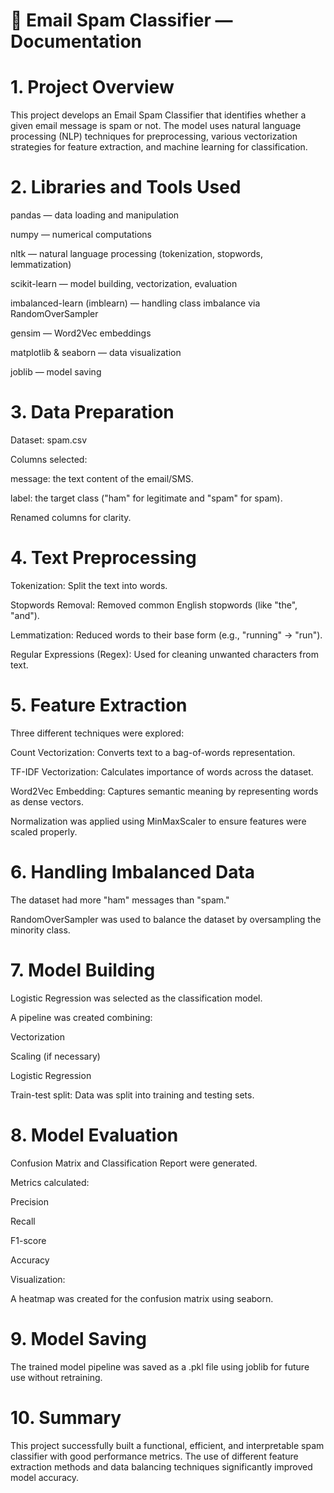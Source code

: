 # 📄 Email Spam Classifier — Documentation

# 1. Project Overview
This project develops an Email Spam Classifier that identifies whether a given email message is spam or not. The model uses natural language processing (NLP) techniques for preprocessing, various vectorization strategies for feature extraction, and machine learning for classification.

# 2. Libraries and Tools Used

pandas — data loading and manipulation

numpy — numerical computations

nltk — natural language processing (tokenization, stopwords, lemmatization)

scikit-learn — model building, vectorization, evaluation

imbalanced-learn (imblearn) — handling class imbalance via RandomOverSampler

gensim — Word2Vec embeddings

matplotlib & seaborn — data visualization

joblib — model saving

# 3. Data Preparation
 
Dataset: spam.csv

Columns selected:

message: the text content of the email/SMS.

label: the target class ("ham" for legitimate and "spam" for spam).

Renamed columns for clarity.

# 4. Text Preprocessing

Tokenization: Split the text into words.

Stopwords Removal: Removed common English stopwords (like "the", "and").

Lemmatization: Reduced words to their base form (e.g., "running" → "run").

Regular Expressions (Regex): Used for cleaning unwanted characters from text.

# 5. Feature Extraction
Three different techniques were explored:

Count Vectorization: Converts text to a bag-of-words representation.

TF-IDF Vectorization: Calculates importance of words across the dataset.

Word2Vec Embedding: Captures semantic meaning by representing words as dense vectors.

Normalization was applied using MinMaxScaler to ensure features were scaled properly.

# 6. Handling Imbalanced Data
The dataset had more "ham" messages than "spam."

RandomOverSampler was used to balance the dataset by oversampling the minority class.

# 7. Model Building

Logistic Regression was selected as the classification model.

A pipeline was created combining:

Vectorization

Scaling (if necessary)

Logistic Regression

Train-test split: Data was split into training and testing sets.

# 8. Model Evaluation

Confusion Matrix and Classification Report were generated.

Metrics calculated:

Precision

Recall

F1-score

Accuracy

Visualization:

A heatmap was created for the confusion matrix using seaborn.

# 9. Model Saving

The trained model pipeline was saved as a .pkl file using joblib for future use without retraining.

# 10. Summary

This project successfully built a functional, efficient, and interpretable spam classifier with good performance metrics.
The use of different feature extraction methods and data balancing techniques significantly improved model accuracy.

